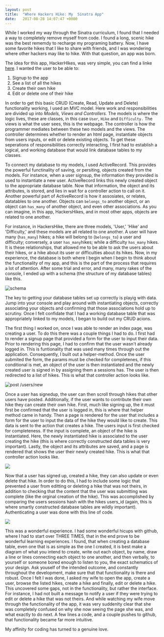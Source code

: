 ```yaml
---
layout: post
title:  "Where Hackers Hike: My  Sinatra App"
date:   2017-08-28 14:07:47 +0000
---
```



While I worked my way through the Sinatra curriculum, I found that I needed a way to completely remove myself from code.  I found a long, scenic hike was the best rememdy to recharge my programing battery.  Now, I  have some favorite hikes that I like to share with friends, and I was wondering where other hackers may like to hike.  With that question, an app was born.  

The idea for this app, HackerHIkes, was very simple, you can find a linke  [here](https://github.com/JimHotchkiss/sinatra-fwitter-group-project-v-000).  I wanted the user to be able to: 

1. Signup to the app
2. See a list of all the hikes
3. Create their own hike 
4. Edit or delete one of their hike

In order to get this basic CRUD (Create, Read, Update and Delete) functionality working, I used an MVC model.  Here work and responsibilities are divided up into *Models, Views and Controllers.* The models is where the logic lives, these are classes, in this case `User`, `Hike` and `Difficulty.` The views is what the user sees, this is the webpage.  The controller is how the programmer mediates between these two models and the views.  The controller determines whether to render an html page, instantiate objects from users inputs, or edit or delete existing objects.  To get these seperations of responsibilities correctly interacting, I first had to establish a logical, and working database that would link database tables to my classes.  

To connect my database to my models, I used ActiveRecord.  This provides the powerful functinality of saving, or persiting, objects created from the models.  For instance, when a user signsup, the information they provided is used to instantiate a new user.  ActiveRecord links this newly created object to the appropriate database table.  Now that information, the object and its attributes, is stored, and lies in wait for a controller action to call on it.  Another powerful part of ActiveRecord is how it assosiates, or relates, datatables to one another.  Objects can `belongs_to` another object, or an object can `has_many` of another object, and even other associations.  As you can imagine, in this app, HackersHikes, and in most other apps, objects are related to one another. 

For instance, in HackersHike, there are three models, 'User,' 'Hike' and 'Difficulty,' and these models are all related to one another.  A user will have many (`has_many`) hikes; a hike will belong to (`belongs_to`) a user and difficulty; conversely, a user `has_many`hikes; while a difficulty `has_many` hikes.  It is these relationships, that allowed me to be able to ask the users about their hikes, or a hike about its user or difficulties about its hikes.  Now, in my experience, the database is both where I begin  when I begin to think about the functionality of my app, and this is the part of the process that requires a lot of attention.  After some trial and error, and many, many rakes of the console, I ended up with a schema (the structure of my database tables) like this. 

![schema](http://i.imgur.com/8aIGcwfl.png)

The key to getting your database tables set up correctly is playig with data.  Jump into your console and play around with instantiating objects, correctly associating your objects and confirming that those associations hold up to scrutiny.  Once I felt confidate that I had a working database table that was appropriately linked to my models, I began to build out my CRUD acions.  

The first thing I worked on, once I was able to render an index page, was creating a user.  To do this there was a couple things I had to do.  I first had to render a signup page that provided a form for the user to input their data.  Prior to rendering this page, I had to confirm that the user wasn't already logged in.  This is funtionality that was used many times through out the application.  Consequently, I built out a helper-method.  Once the user submited the form, the params must be checked for completenes, if this conditional is met, an object of the user is then instantiated and the newly created user is signed in by assigning them a sessions has.  The user is then redirected to a list of hikes.  This is what that controller action looks like. 

![post /users/new](http://i.imgur.com/Wqi8f6bl.png)

Once a user has signedup, the user can then scroll through hikes that other users have posted.  Additionally, if the user wants to contribute their own hike they can create their own hike.  First, much like signing up, the it must first be confirmed that the user is logged in, this is where that helper method came in handy.  Then a page is rendered for the user that includes a form for the user to input  the data of the hike they would like to create.  This data is sent to the action that creates a hike.  The users input is first checked for completeness.  If the input is complete, an object of the hike is instantiated.  Here, the newly instantiated hike is associated to the user creating the hike (this is where correctly constructed data tables is very important).  Lastly, the object and its attributes are saved, and a page is rendered that shows the user their newly created hike.  This is what that controller action looks like.

![](http://i.imgur.com/Izgar9vl.png)

Now that a user has signed up, created a hike, they can also update or even delete that hike.  In order to do this, I had to include some logic that prevented a user from editting or deleting a hike that was not theirs, in addition to checking that the content that the user was submitting was complete (like the orginal creation of the hike).  This was accomplished by comparing the users sessions hash with the hikes users_id (again, this is where smartly constructed database tables are wildly important).  Authenticating a user was done with this line of code.  

![](http://i.imgur.com/CP3iUYml.png)

This was a wonderful experience.  I had some wonderful hicups with github, where I had to start over THREE TIMES, that in the end prove to be wonderful learning experiences.  I found, that when creating a database table, even one that is as simple as the one I created, it is best make a diagram of what you intend to create, write out each object, by name, draw a line or lines connecting each object to one another, and then verbally, to yourself or someone bored enough to listen to you, the exact schematics of your design.  Ask youself of the intended outcome, and constantly throughout the development, make sure that that functionality is there and robust.  Once I felt I was done, I asked my wife to open the app, create a user, browse the listed hikes, create a hike and finally, edit or delete a hike.  This uncovered some gaps, not in the functionality, but rather the interface.  For instance, I had not built a message to notify a user if they were trying to edit or delete a hike that was not theirs.  And while watching my wife move through the functionality of the app, it was very suddenlty clear that she was completely confused on why she now seeing the page she was, and what exactly to do next.  A few lines a code, and a couple pushes to github, that functionality became far more intuitive.  

My affinity for coding has turned to a genuine love.  


















